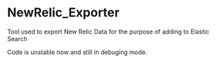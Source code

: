 # NewRelic_Exporter
Tool used to export New Relic Data for the purpose of adding to Elastic Search

Code is unstable now and still in debuging mode. 
